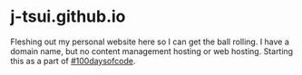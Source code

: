 # j-tsui.github.io

Fleshing out my personal website here so I can get the ball rolling. I have a domain name, but no content management hosting or web hosting. Starting this as a part of [#100daysofcode](http://www.100daysofcode.com/).